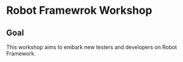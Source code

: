 # Robot Framewrok Workshop

## Goal

This workshop aims to embark new testers and developers on Robot Framework.